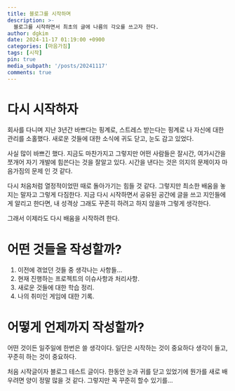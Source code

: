 ```yaml
---
title: 블로그를 시작하며
description: >-
  블로그를 시작하면서 최초의 글에 나름의 각오를 쓰고자 한다.
author: dgkim
date: 2024-11-17 01:19:00 +0900
categories: [마음가짐]
tags: [시작]
pin: true
media_subpath: '/posts/20241117'
comments: true
---
```

# 다시 시작하자
회사를 다니며 지난 3년간 바쁘다는 핑계로, 스트레스 받는다는 핑계로 나 자신에 대한 
관리를 소홀했다. 새로운 것들에 대한 소식에 귀도 닫고, 눈도 감고 있었다.

사실 많이 바쁘긴 했다. 지금도 마찬가지고 그렇지만 어떤 사람들은 잘시간, 여가시간을
쪼개어 자기 개발에 힘쓴다는 것을 잘알고 있다. 시간을 낸다는 것은 의지의 문제이자 
마음가짐의 문제 인 것 같다.

다시 처음처럼 열정적이었떤 때로 돌아가기는 힘들 것 같다. 그렇지만 최소한 배움을 놓지는
말자고 그렇게 다짐한다. 지금 다시 시작하면서 공유된 공간에 글을 쓰고 지인들에게 알리고
한다면, 내 성격상 그래도 꾸준히 하려고 하지 않을까 그렇게 생각한다.

그래서 이제라도 다시 배움을 시작하려 한다.

# 어떤 것들을 작성할까?
1. 이전에 겪었던 것들 중 생각나는 사항들...
2. 현재 진행하는 프로젝트의 이슈사항과 처리사항.
3. 새로운 것들에 대한 학습 정리.
4. 나의 취미인 게임에 대한 기록.

# 어떻게 언제까지 작성할까?
어떤 것이든 일주일에 한번은 쓸 생각이다. 일단은 시작하는 것이 중요하다 생각이 들고,
꾸준히 하는 것이 중요하다. 

처음 시작글이자 블로그 테스트 글이다. 한동안 눈과 귀를 닫고 있었기에 뭔가를 새로
배우려면 양이 정말 많을 것 같다. 그렇지만 꼭 꾸준히 할수 있기를...